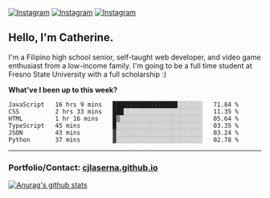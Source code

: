 <a href="https://www.instagram.com/clasernaj/"><img src="https://img.shields.io/badge/-Instagram-e4405f?style=flat-square&logo=Instagram&logoColor=white" alt="Instagram"/></a>
<a href="https://www.linkedin.com/in/catherinelaserna/"><img src="https://img.shields.io/badge/-LinkedIn-0e76a8?style=flat-square&logo=Linkedin&logoColor=white" alt="Instagram"/></a> 
<a href="https://cjlaserna.vercel.app/"><img src="https://img.shields.io/badge/-Portfolio-purple" alt="Instagram"/></a> 

## Hello, I'm Catherine.
I'm a Filipino high school senior, self-taught web developer, and video game enthusiast from a low-income family. I'm going to be a full time student at Fresno State University with a full scholarship :)

**What've I been up to this week?** 
<!--START_SECTION:waka-->

```text
JavaScript   16 hrs 9 mins   ██████████████████░░░░░░░   71.84 %
CSS          2 hrs 33 mins   ███░░░░░░░░░░░░░░░░░░░░░░   11.35 %
HTML         1 hr 16 mins    █▒░░░░░░░░░░░░░░░░░░░░░░░   05.64 %
TypeScript   45 mins         █░░░░░░░░░░░░░░░░░░░░░░░░   03.35 %
JSON         43 mins         ▓░░░░░░░░░░░░░░░░░░░░░░░░   03.24 %
Python       37 mins         ▓░░░░░░░░░░░░░░░░░░░░░░░░   02.78 %
```

<!--END_SECTION:waka-->

-------------
### Portfolio/Contact: [cjlaserna.github.io](https://cjlaserna.github.io)
[![Anurag's github stats](https://github-readme-stats.vercel.app/api?username=cjlaserna&theme=cobalt)](https://github.com/anuraghazra/github-readme-stats)
